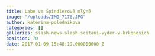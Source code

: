 ```yaml
---
title: Labe ve Špindlerově mlýně
image: "/uploads/IMG_7176.JPG"
author: katerina-polednikova
categories: []
galleries: slash-news-slash-scitani-vyder-v-krkonosich
position: 70
date: 2017-01-09 15:48:19.000000000 Z
---
```

